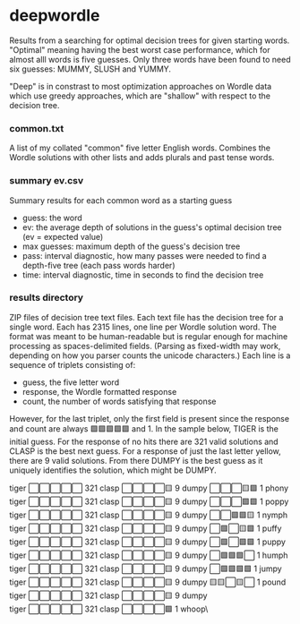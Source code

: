 # deepwordle

Results from a searching for optimal decision trees for given starting words. "Optimal" meaning having the best worst case performance, which for almost alll words is five guesses. Only three words have been found to need six guesses: MUMMY, SLUSH and YUMMY.

"Deep" is in constrast to most optimization approaches on Wordle data which use greedy approaches, which are "shallow" with respect to the decision tree.

### common.txt
A list of my collated "common" five letter English words. Combines the Wordle solutions with other lists and adds plurals and past tense words.

### summary ev.csv
Summary results for each common word as a starting guess
* guess: the word
* ev: the average depth of solutions in the guess's optimal decision tree (ev = expected value)
* max guesses: maximum depth of the guess's decision tree
* pass: interval diagnostic, how many passes were needed to find a depth-five tree (each pass words harder)
* time: interval diagnostic, time in seconds to find the decision tree

### results directory
ZIP files of decision tree text files. Each text file has the decision tree for a single word. Each has 2315 lines, one line per Wordle solution word.
The format was meant to be human-readable but is regular enough for machine processing as spaces-delimited fields. (Parsing as fixed-width may work, depending on how you parser counts the unicode characters.)
Each line is a sequence of triplets consisting of:
* guess, the five letter word
* response, the Wordle formatted response
* count, the number of words satisfying that response

However, for the last triplet, only the first field is present since the response and count are always 🟩🟩🟩🟩🟩 and 1. In the sample below, TIGER is the initial guess. For the response of no hits there are 321 valid solutions and CLASP is the best next guess. For a response of just the last letter yellow, there are 9 valid solutions. From there DUMPY is the best guess as it uniquely identifies the solution, which might be DUMPY.

tiger ⬜⬜⬜⬜⬜ 321  clasp ⬜⬜⬜⬜🟨   9  dumpy ⬜⬜⬜🟨🟩   1  phony\
tiger ⬜⬜⬜⬜⬜ 321  clasp ⬜⬜⬜⬜🟨   9  dumpy ⬜⬜⬜🟩🟩   1  poppy\
tiger ⬜⬜⬜⬜⬜ 321  clasp ⬜⬜⬜⬜🟨   9  dumpy ⬜⬜🟩🟩🟨   1  nymph\
tiger ⬜⬜⬜⬜⬜ 321  clasp ⬜⬜⬜⬜🟨   9  dumpy ⬜🟩⬜🟨🟩   1  puffy\
tiger ⬜⬜⬜⬜⬜ 321  clasp ⬜⬜⬜⬜🟨   9  dumpy ⬜🟩⬜🟩🟩   1  puppy\
tiger ⬜⬜⬜⬜⬜ 321  clasp ⬜⬜⬜⬜🟨   9  dumpy ⬜🟩🟩🟩⬜   1  humph\
tiger ⬜⬜⬜⬜⬜ 321  clasp ⬜⬜⬜⬜🟨   9  dumpy ⬜🟩🟩🟩🟩   1  jumpy\
tiger ⬜⬜⬜⬜⬜ 321  clasp ⬜⬜⬜⬜🟨   9  dumpy 🟨🟨⬜🟨⬜   1  pound\
tiger ⬜⬜⬜⬜⬜ 321  clasp ⬜⬜⬜⬜🟨   9  dumpy\
tiger ⬜⬜⬜⬜⬜ 321  clasp ⬜⬜⬜⬜🟩   1  whoop\

